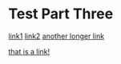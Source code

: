 # Test Part Three

[link1](https://something.com)
[link2](https://something.com)
[another longer link](https://example.com)

[that is a link!](http://google.com)
